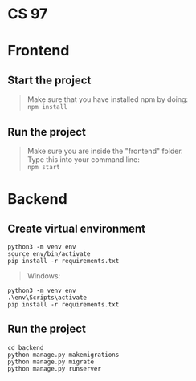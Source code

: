 # CS 97

# Frontend
## Start the project
> Make sure that you have installed npm by doing:\
`npm install`
 
## Run the project
> Make sure you are inside the "frontend" folder.\
> Type this into your command line:\
`npm start`

# Backend
## Create virtual environment
```
python3 -m venv env
source env/bin/activate
pip install -r requirements.txt
```
> Windows:
```
python3 -m venv env
.\env\Scripts\activate
pip install -r requirements.txt
```

## Run the project
```
cd backend
python manage.py makemigrations
python manage.py migrate
python manage.py runserver
```
